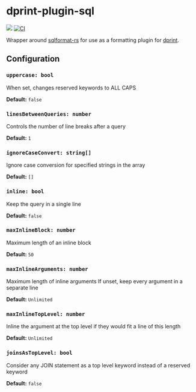 # dprint-plugin-sql

[![](https://img.shields.io/crates/v/dprint-plugin-sql.svg)](https://crates.io/crates/dprint-plugin-sql) [![CI](https://github.com/dprint/dprint-plugin-sql/workflows/CI/badge.svg)](https://github.com/dprint/dprint-plugin-sql/actions?query=workflow%3ACI)

Wrapper around [sqlformat-rs](https://github.com/shssoichiro/sqlformat-rs) for use as a formatting plugin for [dprint](https://github.com/dprint/dprint).

## Configuration

### `uppercase: bool`

When set, changes reserved keywords to ALL CAPS

**Default:** `false`

### `linesBetweenQueries: number`

Controls the number of line breaks after a query

**Default:** `1`

### `ignoreCaseConvert: string[]`

Ignore case conversion for specified strings in the array

**Default:** `[]`

### `inline: bool`

Keep the query in a single line

**Default:** `false`

### `maxInlineBlock: number`

Maximum length of an inline block

**Default:** `50`

### `maxInlineArguments: number`

Maximum length of inline arguments
If unset, keep every argument in a separate line

**Default:** `Unlimited`

### `maxInlineTopLevel: number`

Inline the argument at the top level if they would fit a line of this length

**Default:** `Unlimited`

### `joinsAsTopLevel: bool`

Consider any JOIN statement as a top level keyword instead of a reserved keyword

**Default:** `false`
